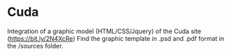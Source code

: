 # Cuda
Integration of a graphic model (HTML/CSS/Jquery) of the Cuda site (https://bit.ly/2N4XcRe)
Find the graphic template in .psd and .pdf format in the /sources folder. 
